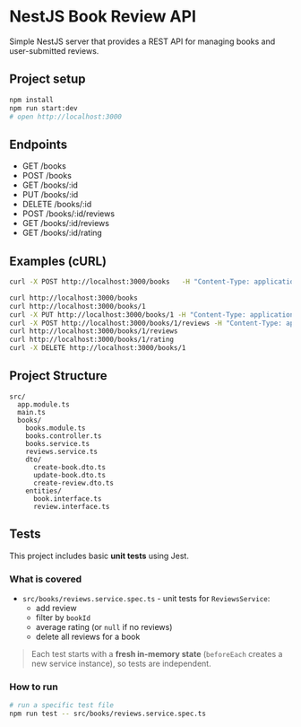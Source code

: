 # NestJS Book Review API

Simple NestJS server that provides a REST API for managing books and user-submitted reviews.

## Project setup
```bash
npm install
npm run start:dev
# open http://localhost:3000
```

## Endpoints
- GET /books
- POST /books
- GET /books/:id
- PUT /books/:id
- DELETE /books/:id
- POST /books/:id/reviews
- GET /books/:id/reviews
- GET /books/:id/rating

## Examples (cURL)
```bash
curl -X POST http://localhost:3000/books   -H "Content-Type: application/json"   -d '{"title":"Book1","author":"Amit Cohen","year":2025}'

curl http://localhost:3000/books
curl http://localhost:3000/books/1
curl -X PUT http://localhost:3000/books/1 -H "Content-Type: application/json" -d '{"year":2015}'
curl -X POST http://localhost:3000/books/1/reviews -H "Content-Type: application/json" -d '{"rating":5,"comment":"Amazing writing"}'
curl http://localhost:3000/books/1/reviews
curl http://localhost:3000/books/1/rating
curl -X DELETE http://localhost:3000/books/1
```

## Project Structure
```
src/
  app.module.ts
  main.ts
  books/
    books.module.ts
    books.controller.ts
    books.service.ts
    reviews.service.ts
    dto/
      create-book.dto.ts
      update-book.dto.ts
      create-review.dto.ts
    entities/
      book.interface.ts
      review.interface.ts
```

## Tests

This project includes basic **unit tests** using Jest.

### What is covered
- `src/books/reviews.service.spec.ts` - unit tests for `ReviewsService`:
  - add review
  - filter by `bookId`
  - average rating (or `null` if no reviews)
  - delete all reviews for a book

> Each test starts with a **fresh in-memory state** (`beforeEach` creates a new service instance), so tests are independent.

### How to run
```bash
# run a specific test file
npm run test -- src/books/reviews.service.spec.ts

